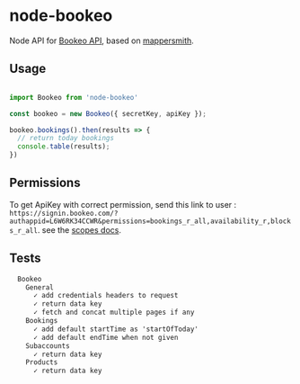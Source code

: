 # node-bookeo

Node API for [Bookeo API](https://www.bookeo.com/api), based on [mappersmith](https://github.com/tulios/mappersmith).


## Usage

```js

import Bookeo from 'node-bookeo'

const bookeo = new Bookeo({ secretKey, apiKey });

bookeo.bookings().then(results => {
  // return today bookings
  console.table(results);
})

```

## Permissions

To get ApiKey with correct permission, send this link to user : `https://signin.bookeo.com/?authappid=L6W6RK34CCWR&permissions=bookings_r_all,availability_r,blocks_r_all`. see the [scopes docs](https://www.bookeo.com/api/setup).

## Tests

```txt
  Bookeo
    General
      ✓ add credentials headers to request
      ✓ return data key
      ✓ fetch and concat multiple pages if any
    Bookings
      ✓ add default startTime as 'startOfToday'
      ✓ add default endTime when not given
    Subaccounts
      ✓ return data key
    Products
      ✓ return data key
```